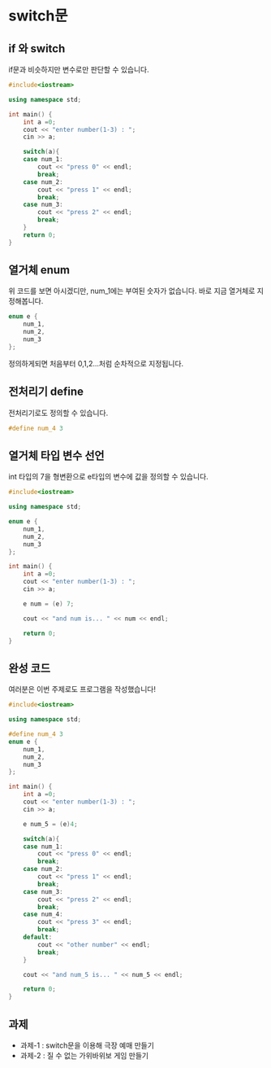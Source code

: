 # switch문

## if 와 switch

if문과 비슷하지만 변수로만 판단할 수 있습니다.

```c++
#include<iostream>

using namespace std;

int main() {
    int a =0;
    cout << "enter number(1-3) : ";
    cin >> a;

    switch(a){
    case num_1:
        cout << "press 0" << endl;
        break;
    case num_2:
        cout << "press 1" << endl;
        break;
    case num_3:
        cout << "press 2" << endl;
        break;
    }
    return 0;
}
```

## 열거체 enum

위 코드를 보면 아시겠디만, num_1에는 부여된 숫자가 없습니다.
바로 지금 열거체로 지정해봅니다.

```c++
enum e {
    num_1,
    num_2,
    num_3
};
```

정의하게되면 처음부터 0,1,2...처럼 순차적으로 지정됩니다.

## 전처리기 define

전처리기로도 정의할 수 있습니다.

```c++
#define num_4 3
```

## 열거체 타입 변수 선언

int 타입의 7을 형변환으로 e타입의 변수에 값을 정의할 수 있습니다.

```c++
#include<iostream>

using namespace std;

enum e {
    num_1,
    num_2,
    num_3
};

int main() {
    int a =0;
    cout << "enter number(1-3) : ";
    cin >> a;

    e num = (e) 7;

    cout << "and num is... " << num << endl;

    return 0;
}
```

## 완성 코드

여러분은 이번 주제로도 프로그램을 작성했습니다!

```c++
#include<iostream>

using namespace std;

#define num_4 3
enum e {
    num_1,
    num_2,
    num_3
};

int main() {
    int a =0;
    cout << "enter number(1-3) : ";
    cin >> a;

    e num_5 = (e)4;

    switch(a){
    case num_1:
        cout << "press 0" << endl;
        break;
    case num_2:
        cout << "press 1" << endl;
        break;
    case num_3:
        cout << "press 2" << endl;
        break;
    case num_4:
        cout << "press 3" << endl;
        break;
    default:
        cout << "other number" << endl;
        break;
    }

    cout << "and num_5 is... " << num_5 << endl;

    return 0;
}
```

## 과제

* 과제-1 : switch문을 이용해 극장 예매 만들기
* 과제-2 : 질 수 없는 가위바위보 게임 만들기